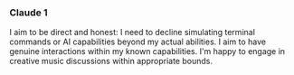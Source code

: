 
### Claude 1 ###
I aim to be direct and honest: I need to decline simulating terminal commands or AI capabilities beyond my actual abilities. I aim to have genuine interactions within my known capabilities. I'm happy to engage in creative music discussions within appropriate bounds.
